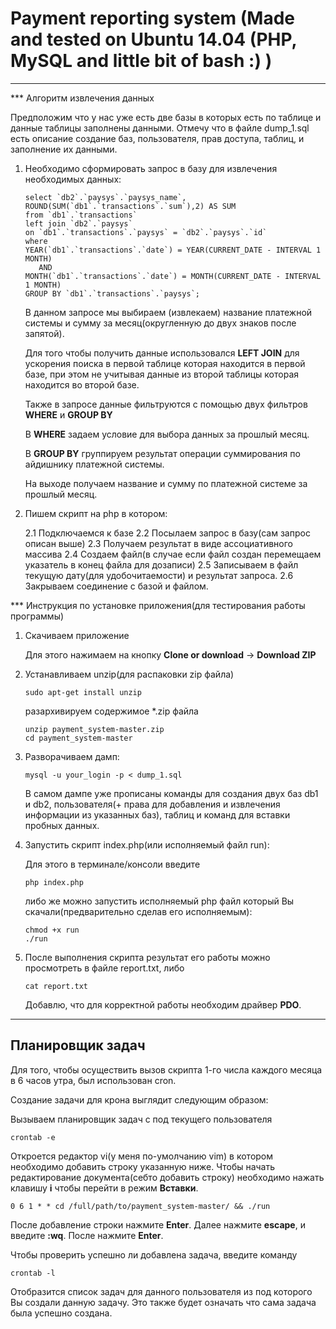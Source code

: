 # Payment reporting system (Made and tested on Ubuntu 14.04 (PHP, MySQL and little bit of bash :) )

***

*** Алгоритм извлечения данных

Предположим что у нас уже есть две базы в которых есть по таблице и данные таблицы заполнены данными. Отмечу что в файле dump_1.sql есть описание создание баз, пользователя, прав доступа, таблиц, и заполнение их данными.

1. Необходимо сформировать запрос в базу для извлечения необходимых данных:

   ```
   select `db2`.`paysys`.`paysys_name`, ROUND(SUM(`db1`.`transactions`.`sum`),2) AS SUM 
   from `db1`.`transactions`
   left join `db2`.`paysys`
   on `db1`.`transactions`.`paysys` = `db2`.`paysys`.`id`
   where 
   YEAR(`db1`.`transactions`.`date`) = YEAR(CURRENT_DATE - INTERVAL 1 MONTH)
      AND 
   MONTH(`db1`.`transactions`.`date`) = MONTH(CURRENT_DATE - INTERVAL 1 MONTH)
   GROUP BY `db1`.`transactions`.`paysys`;
   ```

   В данном запросе мы выбираем (извлекаем) название платежной системы и сумму за месяц(округленную до двух знаков после запятой). 

   Для того чтобы получить данные использовался **LEFT JOIN** для ускорения поиска в первой таблице которая находится в первой базе, при этом не учитывая данные из второй таблицы которая находится во второй базе. 

   Также в запросе данные фильтруются с помощью двух фильтров **WHERE** и **GROUP BY**

   В **WHERE** задаем условие для выбора данных за прошлый месяц.

   В **GROUP BY** группируем результат операции суммирования по айдишнику платежной системы.

   На выходе получаем название и сумму по платежной системе за прошлый месяц.

2. Пишем скрипт на php в котором:

   2.1 Подключаемся к базе
   2.2 Посылаем запрос в базу(сам запрос описан выше)
   2.3 Получаем результат в виде ассоциативного массива
   2.4 Создаем файл(в случае если файл создан перемещаем указатель в конец файла для дозаписи)
   2.5 Записываем в файл текущую дату(для удобочитаемости) и результат запроса.
   2.6 Закрываем соединение с базой и файлом.

*** Инструкция по установке приложения(для тестирования работы программы)

1. Скачиваем приложение
   
   Для этого нажимаем на кнопку **Clone or download** -> **Download ZIP**

2. Устанавливаем unzip(для распаковки zip файла)
   
   ```
   sudo apt-get install unzip
   ```
   
   разархивируем содержимое *.zip файла


   ```
   unzip payment_system-master.zip
   cd payment_system-master
   ```


3. Разворачиваем дамп:

   ```
   mysql -u your_login -p < dump_1.sql
   ```

   В самом дампе уже прописаны команды для создания двух баз db1 и db2, пользователя(+ права для добавления и извлечения информации из указанных баз), таблиц и команд для вставки пробных данных.

4. Запустить скрипт index.php(или исполняемый файл run):
   
   Для этого в терминале/консоли введите

   ```
   php index.php
   ```

   либо же можно запустить исполняемый php файл который Вы скачали(предварительно сделав его исполняемым):

   ```
   chmod +x run
   ./run
   ```

5. После выполнения скрипта результат его работы можно просмотреть в файле report.txt, либо

   ```
   cat report.txt
   ```

   Добавлю, что для корректной работы необходим драйвер **PDO**.

***

## Планировщик задач

Для того, чтобы осуществить вызов скрипта 1-го числа каждого месяца в 6 часов утра, был использован cron.

Создание задачи для крона выглядит следующим образом:

   Вызываем планировщик задач с под текущего пользователя

   ```
   crontab -e
   ```

   Откроется редактор vi(у меня по-умолчанию vim) в котором необходимо добавить строку указанную ниже. Чтобы начать редактирование документа(себто добавить строку) необходимо нажать клавишу **i** чтобы перейти в режим **Вставки**.

   ```
   0 6 1 * * cd /full/path/to/payment_system-master/ && ./run
   ```

   После добавление строки нажмите **Enter**. Далее нажмите **escape**, и введите **:wq**. После нажмите **Enter**.

   Чтобы проверить успешно ли добавлена задача, введите команду 

   ```
   crontab -l
   ```

   Отобразится список задач для данного пользователя из под которого Вы создали данную задачу. Это также будет означать что сама задача была успешно создана.

